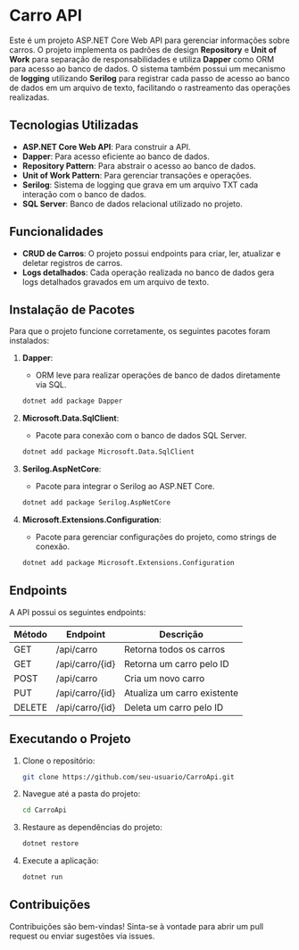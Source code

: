 # Carro API

Este é um projeto ASP.NET Core Web API para gerenciar informações sobre carros. O projeto implementa os padrões de design **Repository** e **Unit of Work** para separação de responsabilidades e utiliza **Dapper** como ORM para acesso ao banco de dados. O sistema também possui um mecanismo de **logging** utilizando **Serilog** para registrar cada passo de acesso ao banco de dados em um arquivo de texto, facilitando o rastreamento das operações realizadas.

## Tecnologias Utilizadas

- **ASP.NET Core Web API**: Para construir a API.
- **Dapper**: Para acesso eficiente ao banco de dados.
- **Repository Pattern**: Para abstrair o acesso ao banco de dados.
- **Unit of Work Pattern**: Para gerenciar transações e operações.
- **Serilog**: Sistema de logging que grava em um arquivo TXT cada interação com o banco de dados.
- **SQL Server**: Banco de dados relacional utilizado no projeto.

## Funcionalidades

- **CRUD de Carros**: O projeto possui endpoints para criar, ler, atualizar e deletar registros de carros.
- **Logs detalhados**: Cada operação realizada no banco de dados gera logs detalhados gravados em um arquivo de texto.

## Instalação de Pacotes

Para que o projeto funcione corretamente, os seguintes pacotes foram instalados:

1. **Dapper**:
   - ORM leve para realizar operações de banco de dados diretamente via SQL.
   ```bash
   dotnet add package Dapper
   ```

2. **Microsoft.Data.SqlClient**:
   - Pacote para conexão com o banco de dados SQL Server.
   ```bash
   dotnet add package Microsoft.Data.SqlClient
   ```

3. **Serilog.AspNetCore**:
   - Pacote para integrar o Serilog ao ASP.NET Core.
   ```bash
   dotnet add package Serilog.AspNetCore
   ```

4. **Microsoft.Extensions.Configuration**:
   - Pacote para gerenciar configurações do projeto, como strings de conexão.
   ```bash
   dotnet add package Microsoft.Extensions.Configuration
   ```

## Endpoints

A API possui os seguintes endpoints:

| Método | Endpoint         | Descrição                    |
|--------|------------------|------------------------------|
| GET    | /api/carro        | Retorna todos os carros      |
| GET    | /api/carro/{id}   | Retorna um carro pelo ID     |
| POST   | /api/carro        | Cria um novo carro           |
| PUT    | /api/carro/{id}   | Atualiza um carro existente  |
| DELETE | /api/carro/{id}   | Deleta um carro pelo ID      |

## Executando o Projeto

1. Clone o repositório:
   ```bash
   git clone https://github.com/seu-usuario/CarroApi.git
   ```

2. Navegue até a pasta do projeto:
   ```bash
   cd CarroApi
   ```

3. Restaure as dependências do projeto:
   ```bash
   dotnet restore
   ```

4. Execute a aplicação:
   ```bash
   dotnet run
   ```

## Contribuições

Contribuições são bem-vindas! Sinta-se à vontade para abrir um pull request ou enviar sugestões via issues.

